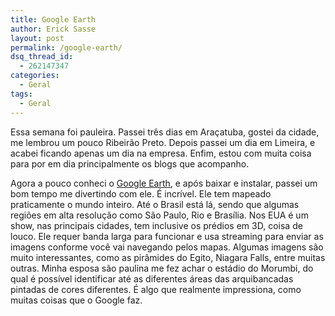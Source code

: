 ```yaml
---
title: Google Earth
author: Erick Sasse
layout: post
permalink: /google-earth/
dsq_thread_id:
  - 262147347
categories:
  - Geral
tags:
  - Geral
---
```

Essa semana foi pauleira. Passei tr&ecirc;s dias em Ara&ccedil;atuba, gostei da cidade, me lembrou um pouco Ribeir&atilde;o Preto. Depois passei um dia em Limeira, e acabei ficando apenas um dia na empresa. Enfim, estou com muita coisa para por em dia principalmente os blogs que acompanho.

Agora a pouco conheci o [Google Earth][1], e ap&oacute;s baixar e instalar, passei um bom tempo me divertindo com ele. &Eacute; incr&iacute;vel. Ele tem mapeado praticamente o mundo inteiro. At&eacute; o Brasil est&aacute; l&aacute;, sendo que algumas regi&otilde;es em alta resolu&ccedil;&atilde;o como S&atilde;o Paulo, Rio e Bras&iacute;lia. Nos EUA &eacute; um show, nas principais cidades, tem inclusive os pr&eacute;dios em 3D, coisa de louco. Ele requer banda larga para funcionar e usa streaming para enviar as imagens conforme voc&ecirc; vai navegando pelos mapas. Algumas imagens s&atilde;o muito interessantes, como as pir&acirc;mides do Egito, Niagara Falls, entre muitas outras. Minha esposa s&atilde;o paulina me fez achar o est&aacute;dio do Morumbi, do qual &eacute; poss&iacute;vel identificar at&eacute; as diferentes &aacute;reas das arquibancadas pintadas de cores diferentes. &Eacute; algo que realmente impressiona, como muitas coisas que o Google faz.

 [1]: http://earth.google.com/